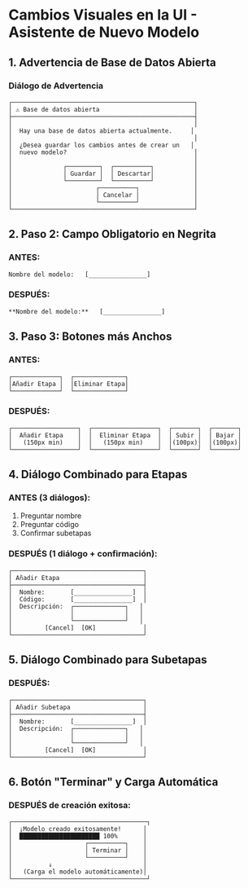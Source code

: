 # Cambios Visuales en la UI - Asistente de Nuevo Modelo

## 1. Advertencia de Base de Datos Abierta

### Diálogo de Advertencia
```
┌──────────────────────────────────────────────────┐
│ ⚠ Base de datos abierta                          │
├──────────────────────────────────────────────────┤
│                                                  │
│  Hay una base de datos abierta actualmente.     │
│                                                  │
│  ¿Desea guardar los cambios antes de crear un   │
│  nuevo modelo?                                   │
│                                                  │
│              ┌─────────┐  ┌──────────┐           │
│              │ Guardar │  │ Descartar│           │
│              └─────────┘  └──────────┘           │
│                       ┌──────────┐               │
│                       │ Cancelar │               │
│                       └──────────┘               │
└──────────────────────────────────────────────────┘
```

## 2. Paso 2: Campo Obligatorio en Negrita

### ANTES:
```
Nombre del modelo:   [________________]
```

### DESPUÉS:
```
**Nombre del modelo:**   [________________]
```

## 3. Paso 3: Botones más Anchos

### ANTES:
```
┌─────────────┐  ┌──────────────┐
│Añadir Etapa │  │Eliminar Etapa│
└─────────────┘  └──────────────┘
```

### DESPUÉS:
```
┌──────────────────┐  ┌──────────────────┐  ┌───────┐  ┌───────┐
│  Añadir Etapa    │  │  Eliminar Etapa  │  │ Subir │  │ Bajar │
│   (150px min)    │  │   (150px min)    │  │(100px)│  │(100px)│
└──────────────────┘  └──────────────────┘  └───────┘  └───────┘
```

## 4. Diálogo Combinado para Etapas

### ANTES (3 diálogos):
1. Preguntar nombre
2. Preguntar código
3. Confirmar subetapas

### DESPUÉS (1 diálogo + confirmación):
```
┌────────────────────────────────────┐
│ Añadir Etapa                       │
├────────────────────────────────────┤
│  Nombre:       [________________]  │
│  Código:       [________________]  │
│  Descripción:  ┌──────────────┐   │
│                │              │   │
│                └──────────────┘   │
│         [Cancel]  [OK]             │
└────────────────────────────────────┘
```

## 5. Diálogo Combinado para Subetapas

### DESPUÉS:
```
┌────────────────────────────────────┐
│ Añadir Subetapa                    │
├────────────────────────────────────┤
│  Nombre:       [________________]  │
│  Descripción:  ┌──────────────┐   │
│                │              │   │
│                └──────────────┘   │
│         [Cancel]  [OK]             │
└────────────────────────────────────┘
```

## 6. Botón "Terminar" y Carga Automática

### DESPUÉS de creación exitosa:
```
┌─────────────────────────────────────┐
│  ¡Modelo creado exitosamente!      │
│  ██████████████████████ 100%       │
│                    ┌──────────┐    │
│                    │ Terminar │    │
│                    └──────────┘    │
│          ↓                         │
│   (Carga el modelo automáticamente)│
└─────────────────────────────────────┘
```
